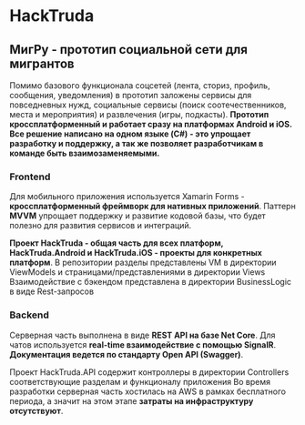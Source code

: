 # HackTruda

## МигРу - прототип социальной сети для мигрантов
Помимо базового функционала соцсетей (лента, сториз, профиль, сообщения, уведомления) в прототип заложены сервисы для повседневных нужд,
социальные сервисы (поиск соотечественников, места и мероприятия) и развлечения (игры, подкасты).
__Прототип кроссплатформенный и работает сразу на платформах Android и iOS.__ 
__Все решение написано на одном языке (C#) - это упрощает разработку и поддержку, а так же позволяет разработчикам в команде быть взаимозаменяемыми.__

### Frontend
Для мобильного приложения используется Xamarin Forms - __кроссплатформенный фреймворк для нативных приложений__. 
Паттерн __MVVM__ упрощает поддержку и развитие кодовой базы, что будет полезно для развития сервисов и интеграций.

__Проект HackTruda - общая часть для всех платформ, HackTruda.Android и HackTruda.iOS - проекты для конкретных платформ__.
В репозитории разделы представлены VM в директории ViewModels и страницами/представлениями в директории Views
Взаимодействие с бэкендом представлена в директории BusinessLogic в виде Rest-запросов

### Backend
Серверная часть выполнена в виде __REST API на базе Net Core__.
Для чатов используется __real-time взаимодействие с помощью SignalR__. __Документация ведется по стандарту Open API (Swagger)__.

Проект HackTruda.API содержит контроллеры в директории Controllers соответствующие разделам и функционалу приложения
Во время разработки серверная часть хостилась на AWS в рамках бесплатного периода, а значит на этом этапе __затраты на инфраструктуру отсутствуют__.
